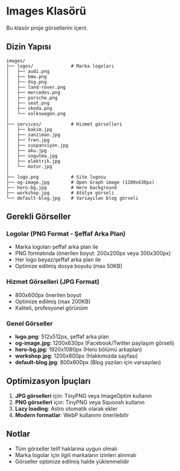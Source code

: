 # Images Klasörü

Bu klasör proje görsellerini içerir.

## Dizin Yapısı

```
images/
├── logos/              # Marka logoları
│   ├── audi.png
│   ├── bmw.png
│   ├── dsg.png
│   ├── land-rover.png
│   ├── mercedes.png
│   ├── porsche.png
│   ├── seat.png
│   ├── skoda.png
│   └── volkswagen.png
│
├── services/           # Hizmet görselleri
│   ├── bakim.jpg
│   ├── sanziman.jpg
│   ├── fren.jpg
│   ├── suspansiyon.jpg
│   ├── aku.jpg
│   ├── sogutma.jpg
│   ├── elektrik.jpg
│   └── motor.jpg
│
├── logo.png            # Site logosu
├── og-image.jpg        # Open Graph image (1200x630px)
├── hero-bg.jpg         # Hero background
├── workshop.jpg        # Atölye görseli
└── default-blog.jpg    # Varsayılan blog görseli
```

## Gerekli Görseller

### Logolar (PNG Format - Şeffaf Arka Plan)
- Marka logoları şeffaf arka plan ile
- PNG formatında (önerilen boyut: 200x200px veya 300x300px)
- Her logo beyaz/şeffaf arka plan ile
- Optimize edilmiş dosya boyutu (max 50KB)

### Hizmet Görselleri (JPG Format)
- 800x600px önerilen boyut
- Optimize edilmiş (max 200KB)
- Kaliteli, profesyonel görünüm

### Genel Görseller
- **logo.png**: 512x512px, şeffaf arka plan
- **og-image.jpg**: 1200x630px (Facebook/Twitter paylaşım görseli)
- **hero-bg.jpg**: 1920x1080px (Hero bölümü arkaplan)
- **workshop.jpg**: 1200x800px (Hakkımızda sayfası)
- **default-blog.jpg**: 800x600px (Blog yazıları için varsayılan)

## Optimizasyon İpuçları

1. **JPG görselleri** için: TinyPNG veya ImageOptim kullanın
2. **PNG görselleri** için: TinyPNG veya Squoosh kullanın
3. **Lazy loading**: Astro otomatik olarak ekler
4. **Modern formatlar**: WebP kullanımı önerilebilir

## Notlar

- Tüm görseller telif haklarına uygun olmalı
- Marka logolar için ilgili markaların izinleri alınmalı
- Görseller optimize edilmiş halde yüklenmelidir

